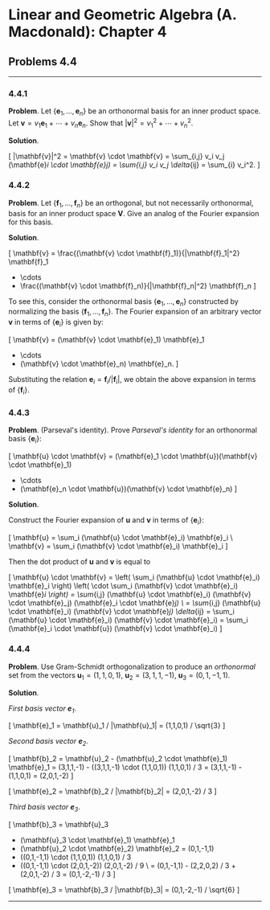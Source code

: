 Linear and Geometric Algebra (A. Macdonald): Chapter 4
======================================================

## Problems 4.4

-------------------------------------------------------------------------------

### 4.4.1

__Problem__. Let $\{ \mathbf{e}_1, \ldots, \mathbf{e}_n \}$ be an orthonormal
basis for an inner product space. Let
$\mathbf{v} = v_1 \mathbf{e}_1 + \cdots + v_n \mathbf{e}_n$. Show that
$|\mathbf{v}|^2 = v_1^2 + \cdots + v_n^2$.

__Solution__.

\[
|\mathbf{v}|^2 = \mathbf{v} \cdot \mathbf{v}
= \sum_{i,j} v_i v_j (\mathbf{e}_i \cdot \mathbf{e}_j)
= \sum_{i,j} v_i v_j \delta_{ij}
= \sum_{i} v_i^2.
\]

### 4.4.2

__Problem__. Let $\{ \mathbf{f}_1, \ldots, \mathbf{f}_n \}$ be an orthogonal,
but not necessarily orthonormal, basis for an inner product space $\mathbf{V}$.
Give an analog of the Fourier expansion for this basis.

__Solution__.

\[
\mathbf{v} =
  \frac{(\mathbf{v} \cdot \mathbf{f}_1)}{|\mathbf{f}_1|^2} \mathbf{f}_1
+ \cdots
+ \frac{(\mathbf{v} \cdot \mathbf{f}_n)}{|\mathbf{f}_n|^2} \mathbf{f}_n
\]

To see this, consider the orthonormal basis
$\{ \mathbf{e}_1, \ldots, \mathbf{e}_n \}$ constructed by normalizing the
basis $\{ \mathbf{f}_1, \ldots, \mathbf{f}_n \}$. The Fourier expansion of
an arbitrary vector $\mathbf{v}$ in terms of $\{ \mathbf{e}_i \}$ is given
by:

\[
\mathbf{v} =
  (\mathbf{v} \cdot \mathbf{e}_1) \mathbf{e}_1
+ \cdots
+ (\mathbf{v} \cdot \mathbf{e}_n) \mathbf{e}_n.
\]

Substituting the relation $\mathbf{e}_i = \mathbf{f}_i / |\mathbf{f}_i|$, we
obtain the above expansion in terms of $\{ \mathbf{f}_i \}$.

### 4.4.3

__Problem__. (Parseval's identity). Prove _Parseval's identity_ for an
orthonormal basis $\{ \mathbf{e}_i \}$:

\[
\mathbf{u} \cdot \mathbf{v} =
  (\mathbf{e}_1 \cdot \mathbf{u})(\mathbf{v} \cdot \mathbf{e}_1)
+ \cdots
+ (\mathbf{e}_n \cdot \mathbf{u})(\mathbf{v} \cdot \mathbf{e}_n)
\]

__Solution__.

Construct the Fourier expansion of $\mathbf{u}$ and $\mathbf{v}$ in terms of
$\{ \mathbf{e}_i \}$:

\[
\mathbf{u} = \sum_i (\mathbf{u} \cdot \mathbf{e}_i) \mathbf{e}_i \\
\mathbf{v} = \sum_i (\mathbf{v} \cdot \mathbf{e}_i) \mathbf{e}_i
\]

Then the dot product of $\mathbf{u}$ and $\mathbf{v}$ is equal to

\[
\mathbf{u} \cdot \mathbf{v}
= \left( \sum_i (\mathbf{u} \cdot \mathbf{e}_i) \mathbf{e}_i \right)
  \left( \cdot \sum_i (\mathbf{v} \cdot \mathbf{e}_i) \mathbf{e}_i \right)
= \sum_{i,j} (\mathbf{u} \cdot \mathbf{e}_i) (\mathbf{v} \cdot \mathbf{e}_j)
    (\mathbf{e}_i \cdot \mathbf{e}_j) \\
= \sum_{i,j} (\mathbf{u} \cdot \mathbf{e}_i) (\mathbf{v} \cdot \mathbf{e}_j)
    \delta_{ij}
= \sum_i (\mathbf{u} \cdot \mathbf{e}_i) (\mathbf{v} \cdot \mathbf{e}_i)
= \sum_i (\mathbf{e}_i \cdot \mathbf{u}) (\mathbf{v} \cdot \mathbf{e}_i)
\]

### 4.4.4

__Problem__. Use Gram-Schmidt orthogonalization to produce an _orthonormal_
set from the vectors $\mathbf{u}_1 = (1,1,0,1)$, $\mathbf{u}_2 = (3,1,1,-1)$,
$\mathbf{u}_3 = (0,1,-1,1)$.

__Solution__.

_First basis vector $\mathbf{e}_1$_.

\[
\mathbf{e}_1 = \mathbf{u}_1 / |\mathbf{u}_1| = (1,1,0,1) / \sqrt{3}
\]

_Second basis vector $\mathbf{e}_2$_.

\[
\mathbf{b}_2
= \mathbf{u}_2 - (\mathbf{u}_2 \cdot \mathbf{e}_1) \mathbf{e}_1
= (3,1,1,-1) - ((3,1,1,-1) \cdot (1,1,0,1)) (1,1,0,1) / 3
= (3,1,1,-1) - (1,1,0,1) = (2,0,1,-2)
\]

\[
\mathbf{e}_2 = \mathbf{b}_2 / |\mathbf{b}_2| = (2,0,1,-2) / 3
\]

_Third basis vector $\mathbf{e}_3$_.

\[
\mathbf{b}_3
= \mathbf{u}_3
  - (\mathbf{u}_3 \cdot \mathbf{e}_1) \mathbf{e}_1
  - (\mathbf{u}_2 \cdot \mathbf{e}_2) \mathbf{e}_2
= (0,1,-1,1)
  - ((0,1,-1,1) \cdot (1,1,0,1)) (1,1,0,1) / 3
  - ((0,1,-1,1) \cdot (2,0,1,-2)) (2,0,1,-2) / 9 \\
= (0,1,-1,1) - (2,2,0,2) / 3 + (2,0,1,-2) / 3
= (0,1,-2,-1) / 3
\]

\[
\mathbf{e}_3 = \mathbf{b}_3 / |\mathbf{b}_3|
= (0,1,-2,-1) / \sqrt{6}
\]

-------------------------------------------------------------------------------
